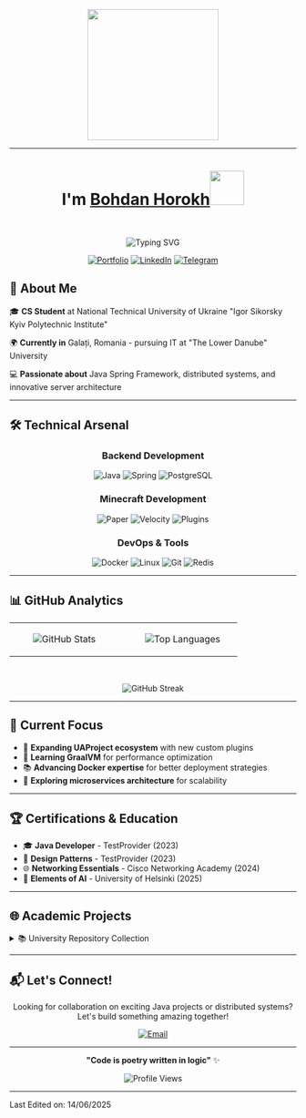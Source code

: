 <p align="center">
  <img src="https://miro.medium.com/max/2048/1*OohqW5DGh9CQS4hLY5FXzA.png" height="230"/>
</p>
<hr>
<h1 align="center">I'm <a href="https://t.me/ikeepcalm">Bohdan Horokh<a><img src="https://github.com/ikeepcalm/ikeepcalm/blob/505ba69aed2c82b03e2384fdfee9ef8731e9ff36/wave.gif" width="60px"/></h1>
<Br>

<div align="center">

![Typing SVG](https://readme-typing-svg.herokuapp.com?font=Inter&weight=600&size=28&duration=3000&pause=1000&color=6366F1&center=true&vCenter=true&multiline=true&width=600&height=100&lines=Java+Engineer+%26+Minecraft+Developer;Building+Scalable+Distributed+Systems;)

[![Portfolio](https://img.shields.io/badge/Portfolio-ikeepcalm.me-6366f1?style=for-the-badge&logo=astro)](https://ikeepcalm.me)
[![LinkedIn](https://img.shields.io/badge/LinkedIn-Bohdan_Horokh-0077B5?style=for-the-badge&logo=linkedin)](https://linkedin.com/in/horokh-bohdan)
[![Telegram](https://img.shields.io/badge/Telegram-@ikeepcalm-26A5E4?style=for-the-badge&logo=telegram)](https://t.me/ikeepcalm)

</div>

## 🚀 About Me

🎓 **CS Student** at National Technical University of Ukraine "Igor Sikorsky Kyiv Polytechnic Institute"  

🌍 **Currently in** Galați, Romania - pursuing IT at "The Lower Danube" University  

💻 **Passionate about** Java Spring Framework, distributed systems, and innovative server architecture  

---

## 🛠️ Technical Arsenal

<div align="center">

### Backend Development
![Java](https://img.shields.io/badge/Java-Expert-ED8B00?style=flat-square&logo=openjdk&logoColor=white)
![Spring](https://img.shields.io/badge/Spring_Framework-Expert-6DB33F?style=flat-square&logo=spring&logoColor=white)
![PostgreSQL](https://img.shields.io/badge/PostgreSQL-Advanced-316192?style=flat-square&logo=postgresql&logoColor=white)

### Minecraft Development
![Paper](https://img.shields.io/badge/Paper_API-Expert-00758F?style=flat-square&logo=minecraft&logoColor=white)
![Velocity](https://img.shields.io/badge/Velocity-Advanced-FF6B6B?style=flat-square&logo=minecraft&logoColor=white)
![Plugins](https://img.shields.io/badge/Plugin_Development-Expert-4ECDC4?style=flat-square&logo=minecraft&logoColor=white)

### DevOps & Tools
![Docker](https://img.shields.io/badge/Docker-Advanced-2496ED?style=flat-square&logo=docker&logoColor=white)
![Linux](https://img.shields.io/badge/Linux-Intermediate-FCC624?style=flat-square&logo=linux&logoColor=black)
![Git](https://img.shields.io/badge/Git-Advanced-F05032?style=flat-square&logo=git&logoColor=white)
![Redis](https://img.shields.io/badge/Redis-Advanced-DC382D?style=flat-square&logo=redis&logoColor=white)

</div>

---

## 📊 GitHub Analytics

<div align="center">

<table width="100%">
<tr>
<td width="48%" align="center">

![GitHub Stats](https://github-readme-stats.vercel.app/api?username=ikeepcalm&show_icons=true&theme=react&hide_border=true&count_private=true)

</td>
<td width="4%"></td>
<td width="48%" align="center">

![Top Languages](https://github-readme-stats.vercel.app/api/top-langs/?username=ikeepcalm&layout=compact&theme=react&hide_border=true&langs_count=8)

</td>
</tr>
</table>

<br>

![GitHub Streak](https://github-readme-streak-stats.herokuapp.com?user=ikeepcalm&theme=react&hide_border=true)

</div>

---

## 🎯 Current Focus

- 🔧 **Expanding UAProject ecosystem** with new custom plugins
- 🌱 **Learning GraalVM** for performance optimization
- 📚 **Advancing Docker expertise** for better deployment strategies
- 🚀 **Exploring microservices architecture** for scalability

---

## 🏆 Certifications & Education

- 🎓 **Java Developer** - TestProvider (2023)
- 🎨 **Design Patterns** - TestProvider (2023) 
- 🌐 **Networking Essentials** - Cisco Networking Academy (2024)
- 🤖 **Elements of AI** - University of Helsinki (2025)

---

## 🌐 Academic Projects

<details>
<summary>📚 University Repository Collection</summary>

- [🔧 **Programming Fundamentals**](https://github.com/ikeepcalm/kpi-programming-fundamentals) - C and Java foundations
- [🎯 **Object-Oriented Programming**](https://github.com/ikeepcalm/kpi-object-oriented-programming) - C# OOP concepts
- [📊 **Algorithms & Data Structures**](https://github.com/ikeepcalm/kpi-algorithms-data-structures) - Java implementations
- [🧠 **Algorithm Design**](https://github.com/ikeepcalm/kpi-algorithms-design) - Advanced algorithms

</details>

---

## 📬 Let's Connect!

<div align="center">

Looking for collaboration on exciting Java projects or distributed systems? Let's build something amazing together!

[![Email](https://img.shields.io/badge/Email-horokhbohdandmytrovich@gmail.com-EA4335?style=for-the-badge&logo=gmail&logoColor=white)](mailto:horokhbohdandmytrovich@gmail.com)

</div>

---

<div align="center">

**"Code is poetry written in logic"** ✨

![Profile Views](https://komarev.com/ghpvc/?username=ikeepcalm&color=6366f1&style=flat-square&label=Profile+Views)

</div>

------

Last Edited on: 14/06/2025
